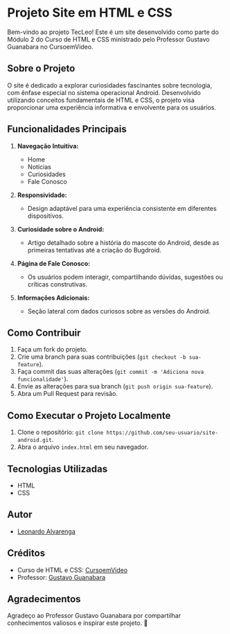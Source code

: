 
# Projeto Site em HTML e CSS

Bem-vindo ao projeto TecLeo! Este é um site desenvolvido como parte do Módulo 2 do Curso de HTML e CSS ministrado pelo Professor Gustavo Guanabara no CursoemVideo.

## Sobre o Projeto

O site é dedicado a explorar curiosidades fascinantes sobre tecnologia, com ênfase especial no sistema operacional Android. Desenvolvido utilizando conceitos fundamentais de HTML e CSS, o projeto visa proporcionar uma experiência informativa e envolvente para os usuários.

## Funcionalidades Principais

1. **Navegação Intuitiva:**
   - Home
   - Notícias
   - Curiosidades
   - Fale Conosco

2. **Responsividade:**
   - Design adaptável para uma experiência consistente em diferentes dispositivos.

3. **Curiosidade sobre o Android:**
   - Artigo detalhado sobre a história do mascote do Android, desde as primeiras tentativas até a criação do Bugdroid.

4. **Página de Fale Conosco:**
   - Os usuários podem interagir, compartilhando dúvidas, sugestões ou críticas construtivas.

5. **Informações Adicionais:**
   - Seção lateral com dados curiosos sobre as versões do Android.

## Como Contribuir

1. Faça um fork do projeto.
2. Crie uma branch para suas contribuições (`git checkout -b sua-feature`).
3. Faça commit das suas alterações (`git commit -m 'Adiciona nova funcionalidade'`).
4. Envie as alterações para sua branch (`git push origin sua-feature`).
5. Abra um Pull Request para revisão.

## Como Executar o Projeto Localmente

1. Clone o repositório: `git clone https://github.com/seu-usuario/site-android.git`.
2. Abra o arquivo `index.html` em seu navegador.

## Tecnologias Utilizadas

- HTML
- CSS

## Autor

- [Leonardo Alvarenga](https://github.com/ynfleozin)

## Créditos

- Curso de HTML e CSS: [CursoemVideo](https://www.cursoemvideo.com/)
- Professor: [Gustavo Guanabara](https://www.cursoemvideo.com/instrutor/gustavo-guanabara/)

## Agradecimentos

Agradeço ao Professor Gustavo Guanabara por compartilhar conhecimentos valiosos e inspirar este projeto. 🚀


